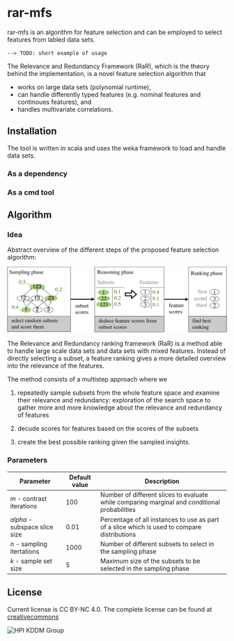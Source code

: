 # rar-mfs
rar-mfs is an algorithm for feature selection and can be employed to select features from labled data sets. 

```
--> TODO: short example of usage
```

The Relevance and Redundancy Framework (RaR), which is the theory behind the implementation, is a novel feature selection algorithm that 
- works on large data sets (polynomial runtime),
- can handle differently typed features (e.g. nominal features and continoues features), and
- handles multivariate correlations.

## Installation
The tool is written in scala and uses the weka framework to load and handle data sets. 

### As a dependency


### As a cmd tool

## Algorithm
### Idea
Abstract overview of the different steps of the proposed feature selection algorithm:

![Algorithm Overview](https://github.com/tmbo/rar-mfs/blob/master/docu/images/algorithm_overview.png)

The Relevance and Redundancy ranking framework (RaR) is a method able to handle large scale data sets and data sets with mixed features. Instead of directly selecting a subset, a feature ranking gives a more detailed overview into the relevance of the features. 

The method consists of a multistep approach where we 
  1. repeatedly sample subsets from the whole feature space and examine their relevance and redundancy: exploration of the search space to gather more and more knowledge about the relevance and redundancy of features

  2. decude scores for features based on the scores of the subsets
  
  3. create the best possible ranking given the sampled insights.

### Parameters
| Parameter  | Default value | Description |
| ---------- | ------------- | ------------|
| *m* - contrast iterations      | 100     | Number of different slices to evaluate while comparing marginal and conditional probabilities |
| *alpha* - subspace slice size | 0.01    | Percentage of all instances to use as part of a slice which is used to compare distributions |
| *n* - sampling itertations     | 1000    | Number of different subsets to select in the sampling phase|
| *k* - sample set size          | 5       | Maximum size of the subsets to be selected in the sampling phase|
## License
Current license is CC BY-NC 4.0. The complete license can be found at [creativecommons](http://creativecommons.org/licenses/by-nc/4.0/legalcode) 

![HPI KDDM Group](https://hpi.de/fileadmin/user_upload/fachgebiete/mueller/images/hpi_logo_fb_KnowlDiscoveryDataMining_web80.png)

